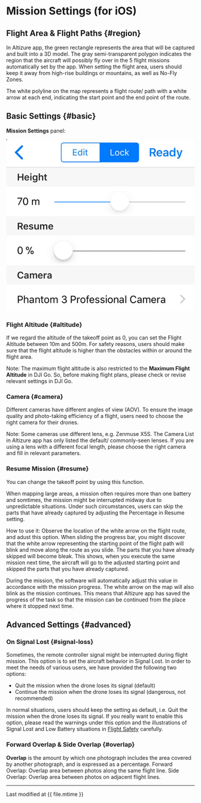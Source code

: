 # Mission Settings (for iOS)

## Flight Area & Flight Paths {#region}

In Altizure app, the green rectangle represents the area that will be captured and built into a 3D model. The gray semi-transparent polygon indicates the region that the aircraft will possibly fly over in the 5 flight missions automatically set by the app. When setting the flight area, users should keep it away from high-rise buildings or mountains, as well as No-Fly Zones. 

The white polyline on the map represents a flight route/ path with a white arrow at each end, indicating the start point and the end point of the route.

## Basic Settings {#basic}

**Mission Settings** panel:

![Basic Settings Panel](../../assets/mission-settings-basic-ios-eng.png)

### Flight Altitude {#altitude}

If we regard the altitude of the takeoff point as 0, you can set the Flight Altitude between 10m and 500m. For safety reasons, users should make sure that the flight altitude is higher than the obstacles within or around the flight area.

Note: The maximum flight altitude is also restricted to the **Maximum Flight Altitude** in DJI Go. So, before making flight plans, please check or revise relevant settings in DJI Go.

### Camera {#camera}

Different cameras have different angles of view (AOV). To ensure the image quality and photo-taking efficiency of a flight, users need to choose the right camera for their drones.

Note: Some cameras use different lens, e.g. Zenmuse X5S. The Camera List in Altizure app has only listed the default/ commonly-seen lenses. If you are using a lens with a different focal length, please choose the right camera and fill in relevant parameters.

### Resume Mission {#resume}

You can change the takeoff point by using this function.

When mapping large areas, a mission often requires more than one battery and somtimes, the mission might be interrupted midway due to unpredictable situations. Under such circumstances, users can skip the parts that have already captured by adjusting the Percentage in Resume setting.

How to use it: Observe the location of the white arrow on the flight route, and adust this option. When sliding the progress bar, you might discover that the white arrow representing the starting point of the flight path will blink and move along the route as you slide. The parts that you have already skipped will become bleak. This shows, when you execute the same mission next time, the aircraft will go to the adjusted starting point and skipped the parts that you have already captured.

During the mission, the software will automatically adjust this value in accordance with the mission progress. The white arrow on the map will also blink as the mission continues. This means that Altizure app has saved the progress of the task so that the mission can be continued from the place where it stopped next time.

## Advanced Settings {#advanced}

### On Signal Lost {#signal-loss}

Sometimes, the remote controller signal might be interrupted during flight mission. This option is to set the aircraft behavior in Signal Lost. In order to meet the needs of various users, we have provided the following two options:

* Quit the mission when the drone loses its signal (default)
* Continue the mission when the drone loses its signal (dangerous, not recommended)

In normal situations, users should keep the setting as default, i.e. Quit the mission when the drone loses its signal. If you really want to enable this option, please read the warnings under this option and the illustrations of Signal Lost and Low Battery situations in [Flight Safety](../faqs/safety.md) carefully.

### Forward Overlap & Side Overlap {#overlap}

**Overlap** is the amount by which one photograph includes the area covered by another photograph, and is expressed as a percentage. 
Forward Overlap: Overlap area between photos along the same flight line.
Side Overlap: Overlap area between photos on adjacent flight lines.

---

Last modified at {{ file.mtime }}
